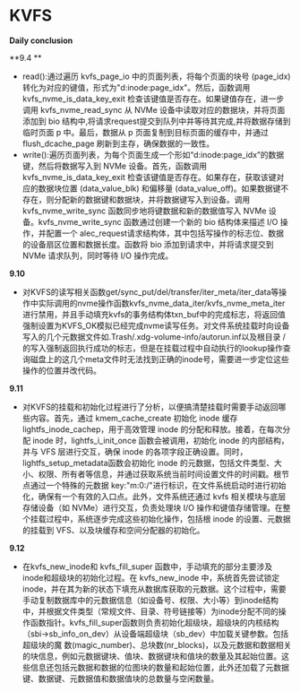 # KVFS
**Daily conclusion**

**9.4 **
- read():通过遍历 kvfs_page_io 中的页面列表，将每个页面的块号 (page_idx) 转化为对应的键值，形式为"d:inode:page_idx"。然后，函数调用 kvfs_nvme_is_data_key_exit 检查该键值是否存在。如果键值存在，进一步调用 kvfs_nvme_read_sync 从 NVMe 设备中读取对应的数据块，并将页面添加到 bio 结构中,将请求request提交到队列中并等待其完成,并将数据存储到临时页面 p 中。最后，数据从 p 页面复制到目标页面的缓存中，并通过 flush_dcache_page 刷新到主存，确保数据的一致性。
- write():遍历页面列表，为每个页面生成一个形如“d:inode:page_idx”的数据键，然后将数据写入到 NVMe 设备。首先，函数调用 kvfs_nvme_is_data_key_exit 检查该键值是否存在。如果存在，获取该键对应的数据块位置 (data_value_blk) 和偏移量 (data_value_off)。如果数据键不存在，则分配新的数据键和数据块，并将数据键写入到设备。调用kvfs_nvme_write_sync 函数同步地将键数据和新的数据值写入 NVMe 设备。kvfs_nvme_write_sync 函数通过创建一个新的 bio 结构体来描述 I/O 操作，并配置一个 alec_request请求结构体，其中包括写操作的标志位、数据的设备扇区位置和数据长度。函数将 bio 添加到请求中，并将请求提交到 NVMe 请求队列，同时等待 I/O 操作完成。

**9.10**
- 对KVFS的读写相关函数get/sync_put/del/transfer/iter_meta/iter_data等操作中实际调用的nvme操作函数kvfs_nvme_data_iter/kvfs_nvme_meta_iter进行禁用，并且手动填充kvfs的事务结构体txn_buf中的完成标志，将返回值强制设置为KVFS_OK模拟已经完成nvme读写任务。对文件系统挂载时向设备写入的几个元数据文件如.Trash/.xdg-volume-info/autorun.inf以及根目录 / 的写入强制返回执行成功的标志，但是在挂载过程中自动执行的lookup操作查询磁盘上的这几个meta文件时无法找到正确的inode号，需要进一步定位这些操作的位置并改代码。

**9.11**
- 对KVFS的挂载和初始化过程进行了分析，以便搞清楚挂载时需要手动返回哪些内容。首先，通过 kmem_cache_create 初始化 inode 缓存 lightfs_inode_cachep，用于高效管理 inode 的分配和释放。接着，在每次分配 inode 时，lightfs_i_init_once 函数会被调用，初始化 inode 的内部结构，并与 VFS 层进行交互，确保 inode 的各项字段正确设置。同时，lightfs_setup_metadata函数会初始化 inode 的元数据，包括文件类型、大小、权限、所有者等信息，并通过获取系统当前时间设置文件的时间戳。根节点通过一个特殊的元数据 key:"m:0:/"进行标识，在文件系统启动时进行初始化，确保有一个有效的入口点。此外，文件系统还通过 kvfs 相关模块与底层存储设备（如 NVMe）进行交互，负责处理块 I/O 操作和键值存储管理。在整个挂载过程中，系统逐步完成这些初始化操作，包括根 inode 的设置、元数据的挂载到 VFS、以及块缓存和空间分配器的初始化。

**9.12**
- 在kvfs_new_inode和 kvfs_fill_super 函数中，手动填充的部分主要涉及inode和超级块的初始化过程。在 kvfs_new_inode 中，系统首先尝试锁定 inode，并在其为新的状态下填充从数据库获取的元数据。这个过程中，需要手动复制数据库中的元数据信息（如设备号、权限、大小等）到inode结构中，并根据文件类型（常规文件、目录、符号链接等）为inode分配不同的操作函数指针。kvfs_fill_super函数则负责初始化超级块，超级块的内核结构（sbi->sb_info_on_dev）从设备端超级块（sb_dev）中加载关键参数。包括超级块的魔 数(magic_number)、总块数(nr_blocks)，以及元数据和数据相关的块信息，例如元数据键块、值块、数据键块和值块的数量及其起始位置。这些信息还包括元数据和数据的位图块的数量和起始位置，此外还加载了元数据键、数据键、元数据值和数据值块的总数量与空闲数量。
